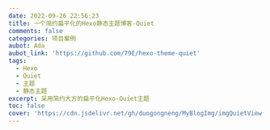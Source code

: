 ```yaml
---
date: 2022-09-26 22:56:23
title: 一个简约扁平化的Hexo静态主题博客-Quiet
comments: false
categories: 项目案例
aubot: Ada
aubot_link: 'https://github.com/79E/hexo-theme-quiet'
tags:
  - Hexo
  - Quiet
  - 主题
  - 静态主题
excerpt: 采用简约大方的扁平化Hexo-Quiet主题
toc: false
cover: 'https://cdn.jsdelivr.net/gh/duogongneng/MyBlogImg/imgQuietView.png'
---
```

